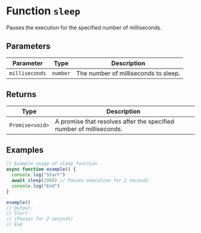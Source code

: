 # Function `sleep`

Pauses the execution for the specified number of milliseconds.

## Parameters

| Parameter      | Type     | Description                          |
| -------------- | -------- | ------------------------------------ |
| `milliseconds` | `number` | The number of milliseconds to sleep. |

## Returns

| Type            | Description                                                         |
| --------------- | ------------------------------------------------------------------- |
| `Promise<void>` | A promise that resolves after the specified number of milliseconds. |

## Examples

```typescript
// Example usage of sleep function
async function example() {
  console.log("Start")
  await sleep(2000) // Pauses execution for 2 seconds
  console.log("End")
}

example()
// Output:
// Start
// (Pauses for 2 seconds)
// End
```

